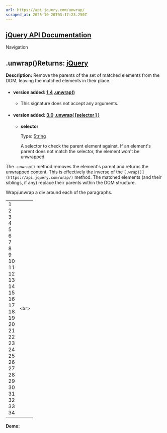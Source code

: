 ```yaml
---
url: https://api.jquery.com/unwrap/
scraped_at: 2025-10-20T03:17:23.250Z
---
```


## [jQuery API Documentation](https://jquery.com/ "jQuery API Documentation")

Navigation

## .unwrap()Returns: [jQuery](http://api.jquery.com/Types/\#jQuery)

**Description:** Remove the parents of the set of matched elements from the DOM, leaving the matched elements in their place.

- #### version added: [1.4](https://api.jquery.com/category/version/1.4/) [.unwrap()](https://api.jquery.com/unwrap/\#unwrap)

  - This signature does not accept any arguments.
- #### version added: [3.0](https://api.jquery.com/category/version/3.0/) [.unwrap( \[selector \] )](https://api.jquery.com/unwrap/\#unwrap-selector)

  - **selector**

    Type: [String](http://api.jquery.com/Types/#String)

    A selector to check the parent element against. If an element's parent does not match the selector, the element won't be unwrapped.

The `.unwrap()` method removes the element's parent and returns the unwrapped content. This is effectively the inverse of the `[.wrap()](https://api.jquery.com/wrap/)` method. The matched elements (and their siblings, if any) replace their parents within the DOM structure.

Wrap/unwrap a div around each of the paragraphs.

|     |     |
| --- | --- |
| 1<br>2<br>3<br>4<br>5<br>6<br>7<br>8<br>9<br>10<br>11<br>12<br>13<br>14<br>15<br>16<br>17<br>18<br>19<br>20<br>21<br>22<br>23<br>24<br>25<br>26<br>27<br>28<br>29<br>30<br>31<br>32<br>33<br>34 | ```<br>``` |

#### Demo: